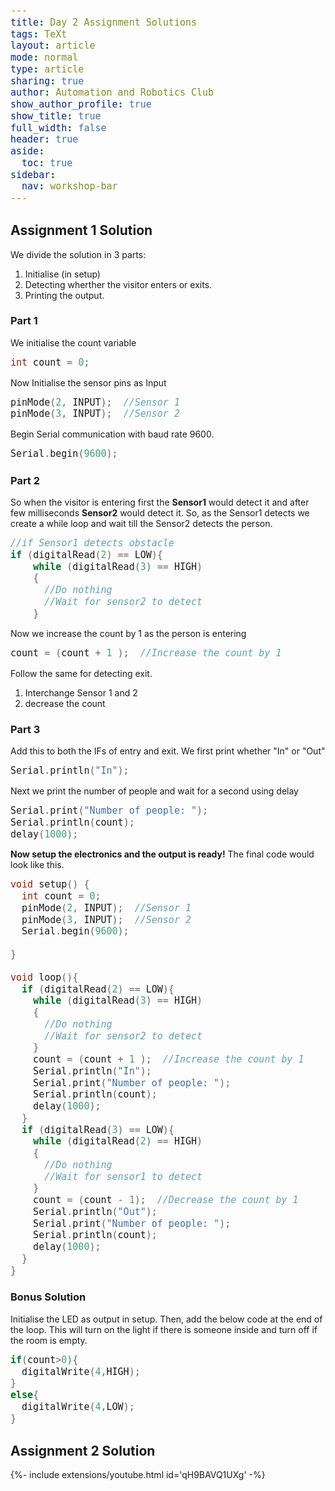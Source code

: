 ```yaml
---
title: Day 2 Assignment Solutions
tags: TeXt
layout: article
mode: normal
type: article
sharing: true
author: Automation and Robotics Club
show_author_profile: true
show_title: true
full_width: false
header: true
aside:
  toc: true
sidebar:
  nav: workshop-bar	
---
```

<style>
  img {
  border-radius: 8px;
}
  code {
    font-size: 15px;
  }
</style>


## Assignment 1 Solution

We divide the solution in 3 parts:
1. Initialise (in setup)
2. Detecting wherther the visitor enters or exits.
3. Printing the output.

### Part 1
We initialise the count variable
```c++
int count = 0;
```
Now Initialise the sensor pins as Input
```c++
pinMode(2, INPUT);  //Sensor 1
pinMode(3, INPUT);  //Sensor 2
```
Begin Serial communication with baud rate 9600.
```c++
Serial.begin(9600); 
```
### Part 2
So when the visitor is entering first the **Sensor1**  would detect it and after few milliseconds **Sensor2** would detect it. So, as the Sensor1 detects we create a while loop and wait till the Sensor2 detects the person.

```c++
//if Sensor1 detects obstacle
if (digitalRead(2) == LOW){
    while (digitalRead(3) == HIGH)
    {
      //Do nothing
      //Wait for sensor2 to detect
    }
```
Now we increase the count by 1 as the person is entering
```c++
count = (count + 1 );  //Increase the count by 1
```

Follow the same for detecting exit.
1. Interchange Sensor 1 and 2
2. decrease the count


### Part 3
Add this to both the IFs of entry and exit.
We first print whether "In" or "Out"
```c++
Serial.println("In");
```
Next we print the number of people and wait for a second using delay
```c++
Serial.print("Number of people: ");
Serial.println(count);
delay(1000);
```
**Now setup the electronics and the output is ready!**
The final code would look like this.
```c++
void setup() {
  int count = 0;
  pinMode(2, INPUT);  //Sensor 1
  pinMode(3, INPUT);  //Sensor 2
  Serial.begin(9600); 

}

void loop(){
  if (digitalRead(2) == LOW){
    while (digitalRead(3) == HIGH)
    {
      //Do nothing
      //Wait for sensor2 to detect
    }
    count = (count + 1 );  //Increase the count by 1
    Serial.println("In");
    Serial.print("Number of people: ");
    Serial.println(count);
    delay(1000);
  }
  if (digitalRead(3) == LOW){
    while (digitalRead(2) == HIGH)
    {
      //Do nothing
      //Wait for sensor1 to detect
    }
    count = (count - 1);  //Decrease the count by 1
    Serial.println("Out");
    Serial.print("Number of people: ");
    Serial.println(count);
    delay(1000);
  }
}
```
### Bonus Solution
Initialise the LED as output in setup.
Then, add the below code at the end of the loop. This will turn on the light if there is someone inside and turn off if the room is empty.
```c++
if(count>0){
  digitalWrite(4,HIGH);
}
else{
  digitalWrite(4,LOW);
}
```


## Assignment 2 Solution


<div>{%- include extensions/youtube.html id='qH9BAVQ1UXg' -%}</div>